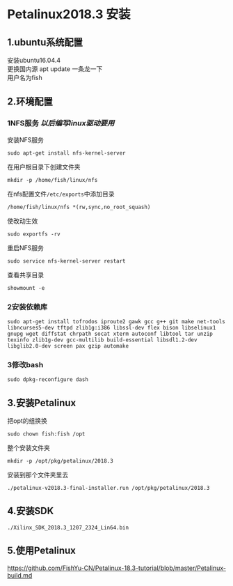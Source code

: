 # Petalinux2018.3 安装
## 1.ubuntu系统配置
安装ubuntu16.04.4  
更换国内源 apt update 一条龙一下  
用户名为fish
## 2.环境配置
### 1NFS服务 *以后编写linux驱动要用*
安装NFS服务

    sudo apt-get install nfs-kernel-server
在用户根目录下创建文件夹

    mkdir -p /home/fish/linux/nfs
在nfs配置文件`/etc/exports`中添加目录

    /home/fish/linux/nfs *(rw,sync,no_root_squash)
使改动生效

    sudo exportfs -rv
重启NFS服务

    sudo service nfs-kernel-server restart

查看共享目录

    showmount -e
### 2安装依赖库

    sudo apt-get install tofrodos iproute2 gawk gcc g++ git make net-tools libncurses5-dev tftpd zlib1g:i386 libssl-dev flex bison libselinux1 gnupg wget diffstat chrpath socat xterm autoconf libtool tar unzip texinfo zlib1g-dev gcc-multilib build-essential libsdl1.2-dev libglib2.0-dev screen pax gzip automake
### 3修改bash
    sudo dpkg-reconfigure dash
## 3.安装Petalinux
把opt的组换换

    sudo chown fish:fish /opt
整个安装文件夹

    mkdir -p /opt/pkg/petalinux/2018.3
安装到那个文件夹里去

    ./petalinux-v2018.3-final-installer.run /opt/pkg/petalinux/2018.3
## 4.安装SDK
    ./Xilinx_SDK_2018.3_1207_2324_Lin64.bin
## 5.使用Petalinux
https://github.com/FishYu-CN/Petalinux-18.3-tutorial/blob/master/Petalinux-build.md
